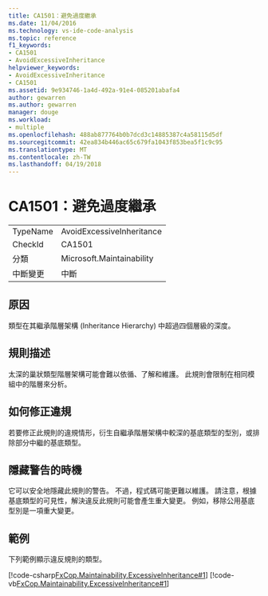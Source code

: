 ```yaml
---
title: CA1501：避免過度繼承
ms.date: 11/04/2016
ms.technology: vs-ide-code-analysis
ms.topic: reference
f1_keywords:
- CA1501
- AvoidExcessiveInheritance
helpviewer_keywords:
- AvoidExcessiveInheritance
- CA1501
ms.assetid: 9e934746-1a4d-492a-91e4-085201abafa4
author: gewarren
ms.author: gewarren
manager: douge
ms.workload:
- multiple
ms.openlocfilehash: 488ab877764b0b7dcd3c14885387c4a58115d5df
ms.sourcegitcommit: 42ea834b446ac65c679fa1043f853bea5f1c9c95
ms.translationtype: MT
ms.contentlocale: zh-TW
ms.lasthandoff: 04/19/2018
---
```

# <a name="ca1501-avoid-excessive-inheritance"></a>CA1501：避免過度繼承
|||
|-|-|
|TypeName|AvoidExcessiveInheritance|
|CheckId|CA1501|
|分類|Microsoft.Maintainability|
|中斷變更|中斷|

## <a name="cause"></a>原因
 類型在其繼承階層架構 (Inheritance Hierarchy) 中超過四個層級的深度。

## <a name="rule-description"></a>規則描述
 太深的巢狀類型階層架構可能會難以依循、了解和維護。 此規則會限制在相同模組中的階層來分析。

## <a name="how-to-fix-violations"></a>如何修正違規
 若要修正此規則的違規情形，衍生自繼承階層架構中較深的基底類型的型別，或排除部分中繼的基底類型。

## <a name="when-to-suppress-warnings"></a>隱藏警告的時機
 它可以安全地隱藏此規則的警告。 不過，程式碼可能更難以維護。 請注意，根據基底類型的可見性，解決違反此規則可能會產生重大變更。 例如，移除公用基底型別是一項重大變更。

## <a name="example"></a>範例
 下列範例顯示違反規則的類型。

 [!code-csharp[FxCop.Maintainability.ExcessiveInheritance#1](../code-quality/codesnippet/CSharp/ca1501-avoid-excessive-inheritance_1.cs)]
 [!code-vb[FxCop.Maintainability.ExcessiveInheritance#1](../code-quality/codesnippet/VisualBasic/ca1501-avoid-excessive-inheritance_1.vb)]